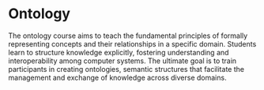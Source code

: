 # Ontology

The ontology course aims to teach the fundamental principles of formally representing concepts and their relationships in a specific domain. Students learn to structure knowledge explicitly, fostering understanding and interoperability among computer systems. The ultimate goal is to train participants in creating ontologies, semantic structures that facilitate the management and exchange of knowledge across diverse domains.
